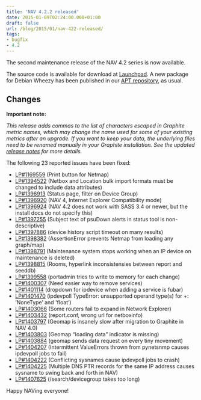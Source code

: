 ```yaml
---
title: 'NAV 4.2.2 released'
date: 2015-01-09T02:24:00.000+01:00
draft: false
url: /blog/2015/01/nav-422-released/
tags: 
- bugfix
- 4.2
---
```


The second maintenance release of the NAV 4.2 series is now available.

The source code is available for download at [Launchpad](https://launchpad.net/nav/4.2/4.2.2). A new package for Debian Wheezy has been published in our [APT repository](https://nav.uninett.no/wiki/nav_on_debian), as usual.

## Changes

**Important note:**

_This release adds commas to the list of characters escaped in Graphite metric names, which may change the name used for some of your existing metrics after an upgrade. If you want to keep your data, the underlying files need to be renamed manually in your Graphite installation. See the updated [release notes](https://nav.uninett.no/doc/4.2/release-notes.html#nav-4-2) for more details._

The following 23 reported issues have been fixed:

*   [LP#1169559](https://bugs.launchpad.net/nav/+bug/1169559/) (Print button for Netmap)
*   [LP#1394522](https://bugs.launchpad.net/nav/+bug/1394522/) (Netbox and Location bulk import formats must be changed to include data attributes)
*   [LP#1396913](https://bugs.launchpad.net/nav/+bug/1396913/) (Status page, filter on Device Group)
*   [LP#1396920](https://bugs.launchpad.net/nav/+bug/1396920/) (NAV 4, Internet Explorer Compatibility mode)
*   [LP#1396924](https://bugs.launchpad.net/nav/+bug/1396924/) (NAV 4.2 does not work with SASS 3.4 or newer, but the install docs do not specify this)
*   [LP#1397255](https://bugs.launchpad.net/nav/+bug/1397255/) (Subject text of psuDown alerts in status tool is non- descriptive)
*   [LP#1397886](https://bugs.launchpad.net/nav/+bug/1397886/) (device history script timeout on many results)
*   [LP#1398382](https://bugs.launchpad.net/nav/+bug/1398382/) (AssertionError prevents Netmap from loading any graph/map)
*   [LP#1398791](https://bugs.launchpad.net/nav/+bug/1398791/) (Maintenance system stops working when an IP device on maintenance is deleted)
*   [LP#1398815](https://bugs.launchpad.net/nav/+bug/1398815/) (Rooms, hyperlink inconsistensies between report and seeddb)
*   [LP#1399558](https://bugs.launchpad.net/nav/+bug/1399558/) (portadmin tries to write to memory for each change)
*   [LP#1400307](https://bugs.launchpad.net/nav/+bug/1400307/) (Need easier way to remove services)
*   [LP#1401114](https://bugs.launchpad.net/nav/+bug/1401114/) (dropdown for ipdevice when adding a service is fubar)
*   [LP#1401470](https://bugs.launchpad.net/nav/+bug/1401470/) (ipdevpoll TypeError: unsupported operand type(s) for +: ‘NoneType’ and 'float’)
*   [LP#1403066](https://bugs.launchpad.net/nav/+bug/1403066/) (Some routers fail to expand in Network Explorer)
*   [LP#1403432](https://bugs.launchpad.net/nav/+bug/1403432/) (report.conf, wrong url for netboxinfo)
*   [LP#1403797](https://bugs.launchpad.net/nav/+bug/1403797/) (Geomap is insanely slow after migration to Graphite in NAV 4.0)
*   [LP#1403803](https://bugs.launchpad.net/nav/+bug/1403803/) (Geomap “loading data” indicator is missing)
*   [LP#1403884](https://bugs.launchpad.net/nav/+bug/1403884/) (geomap sends data request on every tiny movement)
*   [LP#1404207](https://bugs.launchpad.net/nav/+bug/1404207/) (Intermittent ValueErrors thrown from pynetsnmp causes ipdevpoll jobs to fail)
*   [LP#1404222](https://bugs.launchpad.net/nav/+bug/1404222/) (Conflicting sysnames cause ipdevpoll jobs to crash)
*   [LP#1404225](https://bugs.launchpad.net/nav/+bug/1404225/) (Multiple DNS PTR records for the same IP address causes sysname to swing back and forth in NAV)
*   [LP#1407625](https://bugs.launchpad.net/nav/+bug/1407625/) (/search/devicegroup takes too long)

Happy NAVing everyone!
